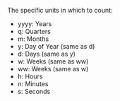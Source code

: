 The specific units in which to count:

- yyyy: Years
- q: Quarters
- m: Months
- y: Day of Year (same as d)
- d: Days (same as y)
- w: Weeks (same as ww)
- ww: Weeks (same as w)
- h: Hours
- n: Minutes
- s: Seconds
